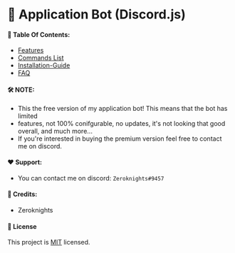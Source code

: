 # 🚀 Application Bot (Discord.js)


####  📔 Table Of Contents:
* [Features](https://github.com/Youniz/Minecraft-Factions-Bot/blob/main/docs/features.md)
* [Commands  List](https://github.com/Youniz/Minecraft-Factions-Bot/blob/main/docs/commands.md)
* [Installation-Guide](https://github.com/Youniz/Minecraft-Factions-Bot/blob/main/docs/installation-guide.md)
* [FAQ](https://github.com/Youniz/Minecraft-Factions-Bot/blob/main/docs/faq.md)

#### 🛠️ NOTE:
* This the free version of my application bot! This means that the bot has limited
* features, not 100% conifgurable, no updates, it's not looking that good overall, and much more...
* If you're interested in buying the premium version feel free to contact me on discord. 

#### ❤️ Support:
* You can contact me on discord: `Zeroknights#9457`

#### 🌟 Credits:
* Zeroknights

#### 📝 License
This project is [MIT](https://github.com/Koolwiza/Bot-12/blob/master/LICENSE) licensed.
